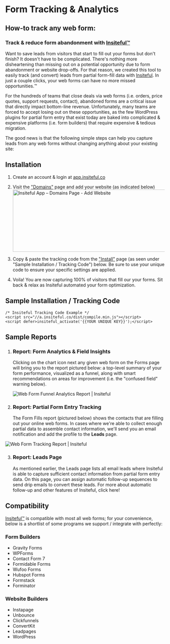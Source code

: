 # Form Tracking & Analytics
## How-to track any web form:
### Track & reduce form abandonment with [Insiteful™](insiteful.co?ref=gh_pages)

Want to save leads from visitors  that start to fill out your forms but don't finish? It doesn't have to be complicated. There's nothing more disheartening than missing out on a potential opportunity due to form abandonment or website drop-offs. For that reason, we created this tool  to easily track (and convert) leads from partial form-fill data with [Insiteful](insiteful.co?ref=gh_pages). In just a couple clicks, your web forms can have no more missed opportunities.™

For the hundreds of teams that close deals via web forms (i.e. orders, price quotes, support requests, contact), abandoned forms are a critical issue that directly impact bottom-line revenue. Unfortunately, many teams are forced to accept losing out on these opportunities, as the few WordPress plugins for partial form entry that exist today are baked into complicated & expensive platforms (i.e. form builders) that require expensive & tedious migration.

The good news is that the following simple steps can help you capture leads from any web forms without changing anything about your existing site:

## Installation

1. Create an account & login at [app.insiteful.co](https://app.insiteful.co?ref=gh_pages)
2. Visit the ["Domains"](https://app.insiteful.co/domains?ref=gh_pages) page and add your website (as indicated below)
<br/><img class="alignnone" src="https://app.insiteful.co/views/assets/img/add-domain.jpg" alt="Insiteful App – Domains Page - Add Website " width="524" height="196" />

3. Copy & paste the tracking code from the ["Install"](https://app.insiteful.co/install?ref=gh_pages) page (as seen under "Sample Installation / Tracking Code") below. Be sure to use your unique code to ensure your specific settings are applied.
4. Voila! You are now capturing 100% of visitors that fill our your forms. Sit back & relax as Insiteful automated your form optimization.

## Sample Installation / Tracking Code

```
/* Insiteful Tracking Code Example */
<script src="//a.insiteful.co/dist/compile.min.js"></script>
<script defer>insiteful_activate('{{YOUR UNIQUE KEY}}');</script>
```
## Sample Reports

1.  ### Report: Form Analytics & Field Insights
    
    Clicking on the chart icon next any given web form on the Forms page will bring you to the report pictured below: a top-level summary of your form performance, visualized as a funnel, along with smart recommendations on areas for improvement (i.e. the "confused field" warning below).
    
    ![Web Form Funnel Analytics Report | Insiteful](https://insiteful.co/wp-content/uploads/screenshot_insiteful-form-analytics_form-fields-entry-funnel.png)
    
2.  ### Report: Partial Form Entry Tracking      
	The Form Fills report (pictured below) shows the contacts that are filling out your online web forms. In cases where we're able to collect enough partial data to assemble contact information, we'll send you an email notification and add the profile to the **Leads** page.
 
 ![Web Form Tracking Report | Insiteful](https://insiteful.co/wp-content/uploads/screenshot_insiteful-form-fills_partial-form-submission.png)
    
3.  ### Report: Leads Page
    
    As mentioned earlier, the Leads page lists all email leads where Insiteful is able to capture sufficient contact information from partial form entry data. On this page, you can assign automatic follow-up sequences to send drip emails to convert these leads. For more about automatic follow-up and other features of Insiteful, click here!

## Compatibility
[Insiteful™](insiteful.co?ref=gh_pages) is compatible with most all web forms; for your convenience, below is a shortlist of some programs we support / integrate with perfectly:

### Form Builders
 - Gravity Forms  
 - WPForms
 - Contact Form 7
 - Formidable Forms
 - Wufoo Forms 
 - Hubspot Forms
 - Formstack
 - Forminator

### Website Builders
-   Instapage
-   Unbounce
-   Clickfunnels
-   ConvertKit
-   Leadpages
-   WordPress